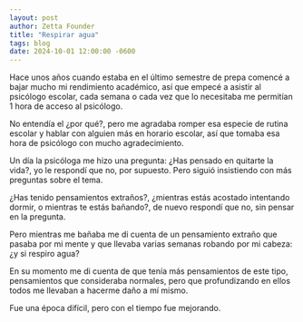 ```yaml
---
layout: post
author: Zetta Founder
title: "Respirar agua"
tags: blog
date: 2024-10-01 12:00:00 -0600
---
```


Hace unos años cuando estaba en el último semestre de prepa comencé a bajar mucho mi rendimiento académico, así que empecé a asistir al psicólogo escolar, cada semana o cada vez que lo necesitaba me permitían 1 hora de acceso al psicólogo.

No entendía el ¿por qué?, pero me agradaba romper esa especie de rutina escolar y hablar con alguien más en horario escolar, así que tomaba esa hora de psicólogo con mucho agradecimiento.

Un día la psicóloga me hizo una pregunta: ¿Has pensado en quitarte la vida?, yo le respondí que no, por supuesto. Pero siguió insistiendo con más preguntas sobre el tema.

¿Has tenido pensamientos extraños?, ¿mientras estás acostado intentando dormir, o mientras te estás bañando?, de nuevo respondí que no, sin pensar en la pregunta.

Pero mientras me bañaba me di cuenta de un pensamiento extraño que pasaba por mi mente y que llevaba varias semanas robando por mi cabeza: ¿y si respiro agua?

En su momento me di cuenta de que tenía más pensamientos de este tipo, pensamientos que consideraba normales, pero que profundizando en ellos todos me llevaban a hacerme daño a mí mismo.

Fue una época difícil, pero con el tiempo fue mejorando.